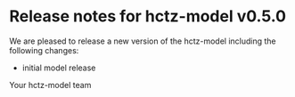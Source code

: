 # Release notes for hctz-model v0.5.0

We are pleased to release a new version of the hctz-model including the 
following changes:

- initial model release

Your hctz-model team
